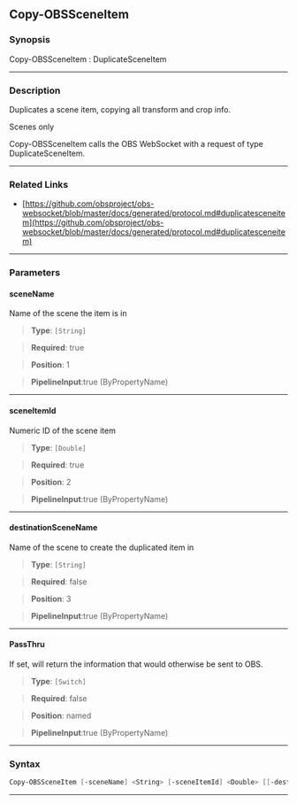 Copy-OBSSceneItem
-----------------
### Synopsis
Copy-OBSSceneItem : DuplicateSceneItem

---
### Description

Duplicates a scene item, copying all transform and crop info.

Scenes only


Copy-OBSSceneItem calls the OBS WebSocket with a request of type DuplicateSceneItem.

---
### Related Links
* [https://github.com/obsproject/obs-websocket/blob/master/docs/generated/protocol.md#duplicatesceneitem](https://github.com/obsproject/obs-websocket/blob/master/docs/generated/protocol.md#duplicatesceneitem)



---
### Parameters
#### **sceneName**

Name of the scene the item is in



> **Type**: ```[String]```

> **Required**: true

> **Position**: 1

> **PipelineInput**:true (ByPropertyName)



---
#### **sceneItemId**

Numeric ID of the scene item



> **Type**: ```[Double]```

> **Required**: true

> **Position**: 2

> **PipelineInput**:true (ByPropertyName)



---
#### **destinationSceneName**

Name of the scene to create the duplicated item in



> **Type**: ```[String]```

> **Required**: false

> **Position**: 3

> **PipelineInput**:true (ByPropertyName)



---
#### **PassThru**

If set, will return the information that would otherwise be sent to OBS.



> **Type**: ```[Switch]```

> **Required**: false

> **Position**: named

> **PipelineInput**:true (ByPropertyName)



---
### Syntax
```PowerShell
Copy-OBSSceneItem [-sceneName] <String> [-sceneItemId] <Double> [[-destinationSceneName] <String>] [-PassThru] [<CommonParameters>]
```
---
